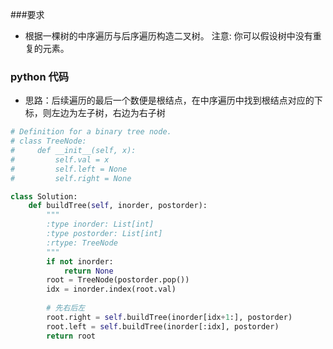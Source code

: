 ###要求
* 根据一棵树的中序遍历与后序遍历构造二叉树。
  注意:
  你可以假设树中没有重复的元素。

### python 代码
* 思路：后续遍历的最后一个数便是根结点，在中序遍历中找到根结点对应的下标，则左边为左子树，右边为右子树

```python
# Definition for a binary tree node.
# class TreeNode:
#     def __init__(self, x):
#         self.val = x
#         self.left = None
#         self.right = None

class Solution:
    def buildTree(self, inorder, postorder):
        """
        :type inorder: List[int]
        :type postorder: List[int]
        :rtype: TreeNode
        """
        if not inorder:
            return None
        root = TreeNode(postorder.pop())
        idx = inorder.index(root.val)
        
        # 先右后左
        root.right = self.buildTree(inorder[idx+1:], postorder)
        root.left = self.buildTree(inorder[:idx], postorder)
        return root
```